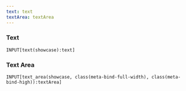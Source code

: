 ```yaml
---
text: text
textArea: textArea
---
```


### Text
```meta-bind
INPUT[text(showcase):text]
```

### Text Area
```meta-bind
INPUT[text_area(showcase, class(meta-bind-full-width), class(meta-bind-high)):textArea]
```
